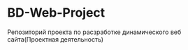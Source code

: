 # BD-Web-Project
Репозиторий проекта по расзработке динамического веб сайта(Проектная деятельность)

